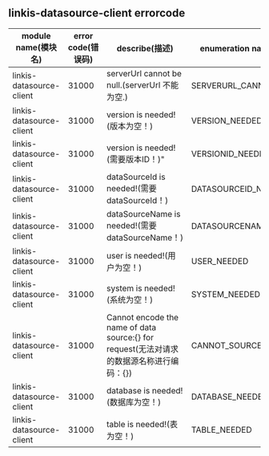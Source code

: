 ## linkis-datasource-client   errorcode

| module name(模块名) | error code(错误码)  | describe(描述) |enumeration name(枚举)| Exception Class(类名)|
| -------- | -------- | ----- |-----|-----|
|linkis-datasource-client  |31000|serverUrl cannot be null.(serverUrl 不能为空.)|SERVERURL_CANNOT_NULL|DatasourceClientErrorCodeSummary|
|linkis-datasource-client  |31000|version is needed!(版本为空！)|VERSION_NEEDED|DatasourceClientErrorCodeSummary|
|linkis-datasource-client  |31000|version is needed!(需要版本ID！)"|VERSIONID_NEEDED|DatasourceClientErrorCodeSummary|
|linkis-datasource-client  |31000|dataSourceId is needed!(需要dataSourceId！)|DATASOURCEID_NEEDED|DatasourceClientErrorCodeSummary|
|linkis-datasource-client  |31000|dataSourceName is needed!(需要dataSourceName！)|DATASOURCENAME_NEEDED|DatasourceClientErrorCodeSummary|
|linkis-datasource-client  |31000|user is needed!(用户为空！)|USER_NEEDED|DatasourceClientErrorCodeSummary|
|linkis-datasource-client  |31000|system is needed!(系统为空！)|SYSTEM_NEEDED|DatasourceClientErrorCodeSummary|
|linkis-datasource-client  |31000|Cannot encode the name of data source:{} for request(无法对请求的数据源名称进行编码：{})|CANNOT_SOURCE|DatasourceClientErrorCodeSummary|
|linkis-datasource-client  |31000|database is needed!(数据库为空！)|DATABASE_NEEDED|DatasourceClientErrorCodeSummary|
|linkis-datasource-client  |31000|table is needed!(表为空！)|TABLE_NEEDED|DatasourceClientErrorCodeSummary|


